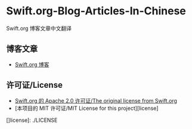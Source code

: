 # Swift.org-Blog-Articles-In-Chinese
Swift.org 博客文章中文翻译

## 博客文章

* [Swift.org 博客][welcome]

[welcome]: ./2015/12/welcome.md

## 许可证/License
* [Swift.org 的 Apache 2.0 许可证/The original license from Swift.org][original-license]
* [本项目的 MIT 许可证/MIT License for this project][license]

[original-license]: ./original-LICENSE
[]license]: ./LICENSE